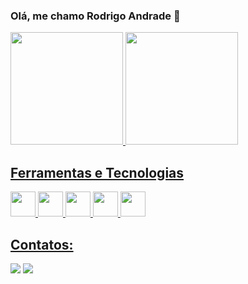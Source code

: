
<!--
### Hi there 👋

**rodrigoacm10/rodrigoacm10** is a ✨ _special_ ✨ repository because its `README.md` (this file) appears on your GitHub profile.

Here are some ideas to get you started:

- 🔭 I’m currently working on ...
- 🌱 I’m currently learning ...
- 👯 I’m looking to collaborate on ...
- 🤔 I’m looking for help with ...
- 💬 Ask me about ...
- 📫 How to reach me: ...
- 😄 Pronouns: ...
- ⚡ Fun fact: ...
-->

### Olá, me chamo Rodrigo Andrade 👋
<div> 
  <a href="https://github.com/rodrigoacm10">
  <img height="180em" src="https://github-readme-stats.vercel.app/api?username=rodrigoacm10&show_icons=true&theme=transparent">
  <img height="180em" src="https://github-readme-stats.vercel.app/api/top-langs/?username=rodrigoacm10&layout=compact&theme=transparent">
</div>

## Ferramentas e Tecnologias

<div>
<img loading="lazy" src="https://cdn.jsdelivr.net/gh/devicons/devicon/icons/javascript/javascript-original.svg" width="40" height="40"/>
<img loading="lazy" src="https://cdn.jsdelivr.net/gh/devicons/devicon/icons/react/react-original.svg" width="40" height="40"/>
<img loading="lazy" src="https://cdn.jsdelivr.net/gh/devicons/devicon/icons/html5/html5-original.svg" width="40" height="40"/>
<img loading="lazy" src="https://cdn.jsdelivr.net/gh/devicons/devicon/icons/css3/css3-original.svg" width="40" height="40"/>
<!-- <img loading="lazy" src="https://cdn.jsdelivr.net/gh/devicons/devicon/icons/bootstrap/bootstrap-original.svg" width="40" height="40"/> -->
<img loading="lazy" src="https://cdn.jsdelivr.net/gh/devicons/devicon/icons/git/git-original.svg" width="40" height="40"/> 
</div>

 

 
<!-- <img loading="lazy" src="https://cdn.jsdelivr.net/gh/devicons/devicon/icons/php/php-original.svg" width="40" height="40"/> -->
<!-- <img loading="lazy" src="https://cdn.jsdelivr.net/gh/devicons/devicon/icons/mysql/mysql-original.svg" width="40" height="40"/> -->
 

## Contatos:

<div>
<a href="https://www.instagram.com/rodrigo_aandradee/" target="_blank"><img loading="lazy" src="https://img.shields.io/badge/-Instagram-%23E4405F?style=for-the-badge&logo=instagram&logoColor=white" target="_blank"></a>
<a href="https://www.linkedin.com/in/rodrigo-andrade-5420b2277/" target="_blank"><img loading="lazy" src="https://img.shields.io/badge/-LinkedIn-%230077B5?style=for-the-badge&logo=linkedin&logoColor=white" target="_blank"></a>
</div>
